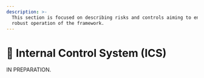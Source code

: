 ```yaml
---
description: >-
  This section is focused on describing risks and controls aiming to ensure a
  robust operation of the framework.
---
```


# 🛂 Internal Control System (ICS)

IN PREPARATION.
